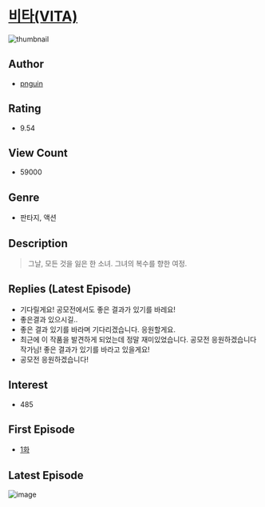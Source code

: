 # [비타(VITA)](https://comic.naver.com/bestChallenge/list?titleId=775741)
![thumbnail](https://image-comic.pstatic.net/user_contents_data/challenge_comic/2023/04/04/255786/upload_3775814396282037603_480x623.jpeg)

## Author
- [pnguin](https://comic.naver.com/artistTitle?id=255786)

## Rating
- 9.54

## View Count
- 59000

## Genre
- 판타지, 액션

## Description
> 그날, 모든 것을 잃은 한 소녀. 그녀의 복수를 향한 여정.

## Replies (Latest Episode)
- 기다릴게요! 공모전에서도 좋은 결과가 있기를 바레요!
- 좋은결과 있으시길..
- 좋은 결과 있기를 바라며 기다리겠습니다. 응원할게요.
- 최근에 이 작품을 발견하게 되었는데 정말 재미있었습니다. 공모전 응원하겠습니다 작가님! 좋은 결과가 있기를 바라고 있을게요!
- 공모전 응원하겠습니다!

## Interest
- 485

## First Episode
- [1화](https://comic.naver.com/bestChallenge/detail?titleId=775741&no=1)

## Latest Episode
![image](https://image-comic.pstatic.net/user_contents_data/challenge_comic/2023/04/22/255786/upload_3473790681069413729.jpeg)

